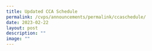 ```yaml
---
title: Updated CCA Schedule
permalink: /cvps/announcements/permalink/ccaschedule/
date: 2023-02-22
layout: post
description: ""
image: ""
---
```

